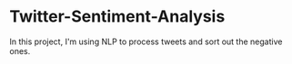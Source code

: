 # Twitter-Sentiment-Analysis
In this project, I'm using NLP to process tweets and sort out the negative ones.
